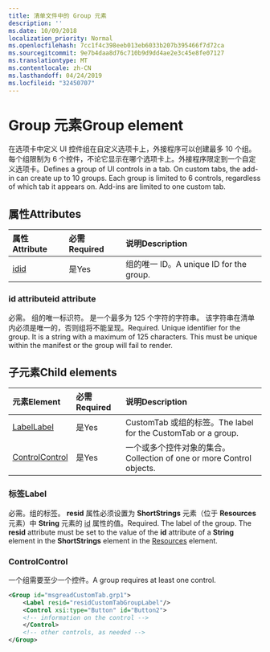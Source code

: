 ```yaml
---
title: 清单文件中的 Group 元素
description: ''
ms.date: 10/09/2018
localization_priority: Normal
ms.openlocfilehash: 7cc1f4c398eeb013eb6033b207b395466f7d72ca
ms.sourcegitcommit: 9e7b4daa8d76c710b9d9dd4ae2e3c45e8fe07127
ms.translationtype: MT
ms.contentlocale: zh-CN
ms.lasthandoff: 04/24/2019
ms.locfileid: "32450707"
---
```

# <a name="group-element"></a><span data-ttu-id="cddf5-102">Group 元素</span><span class="sxs-lookup"><span data-stu-id="cddf5-102">Group element</span></span>

<span data-ttu-id="cddf5-p101">在选项卡中定义 UI 控件组在自定义选项卡上，外接程序可以创建最多 10 个组。每个组限制为 6 个控件，不论它显示在哪个选项卡上。外接程序限定到一个自定义选项卡。</span><span class="sxs-lookup"><span data-stu-id="cddf5-p101">Defines a group of UI controls in a tab.  On custom tabs, the add-in can create up to 10 groups. Each group is limited to 6 controls, regardless of which tab it appears on. Add-ins are limited to one custom tab.</span></span>

## <a name="attributes"></a><span data-ttu-id="cddf5-106">属性</span><span class="sxs-lookup"><span data-stu-id="cddf5-106">Attributes</span></span>

|  <span data-ttu-id="cddf5-107">属性</span><span class="sxs-lookup"><span data-stu-id="cddf5-107">Attribute</span></span>  |  <span data-ttu-id="cddf5-108">必需</span><span class="sxs-lookup"><span data-stu-id="cddf5-108">Required</span></span>  |  <span data-ttu-id="cddf5-109">说明</span><span class="sxs-lookup"><span data-stu-id="cddf5-109">Description</span></span>  |
|:-----|:-----|:-----|
|  [<span data-ttu-id="cddf5-110">id</span><span class="sxs-lookup"><span data-stu-id="cddf5-110">id</span></span>](#id-attribute)  |  <span data-ttu-id="cddf5-111">是</span><span class="sxs-lookup"><span data-stu-id="cddf5-111">Yes</span></span>  | <span data-ttu-id="cddf5-112">组的唯一 ID。</span><span class="sxs-lookup"><span data-stu-id="cddf5-112">A unique ID for the group.</span></span>|

### <a name="id-attribute"></a><span data-ttu-id="cddf5-113">id attribute</span><span class="sxs-lookup"><span data-stu-id="cddf5-113">id attribute</span></span>

<span data-ttu-id="cddf5-p102">必需。 组的唯一标识符。 是一个最多为 125 个字符的字符串。 该字符串在清单内必须是唯一的，否则组将不能呈现。</span><span class="sxs-lookup"><span data-stu-id="cddf5-p102">Required. Unique identifier for the group. It is a string with a maximum of 125 characters. This must be unique within the manifest or the group will fail to render.</span></span>

## <a name="child-elements"></a><span data-ttu-id="cddf5-118">子元素</span><span class="sxs-lookup"><span data-stu-id="cddf5-118">Child elements</span></span>
|  <span data-ttu-id="cddf5-119">元素</span><span class="sxs-lookup"><span data-stu-id="cddf5-119">Element</span></span> |  <span data-ttu-id="cddf5-120">必需</span><span class="sxs-lookup"><span data-stu-id="cddf5-120">Required</span></span>  |  <span data-ttu-id="cddf5-121">说明</span><span class="sxs-lookup"><span data-stu-id="cddf5-121">Description</span></span>  |
|:-----|:-----|:-----|
|  [<span data-ttu-id="cddf5-122">Label</span><span class="sxs-lookup"><span data-stu-id="cddf5-122">Label</span></span>](#label)      | <span data-ttu-id="cddf5-123">是</span><span class="sxs-lookup"><span data-stu-id="cddf5-123">Yes</span></span> |  <span data-ttu-id="cddf5-124">CustomTab 或组的标签。</span><span class="sxs-lookup"><span data-stu-id="cddf5-124">The label for the CustomTab or a group.</span></span>  |
|  [<span data-ttu-id="cddf5-125">Control</span><span class="sxs-lookup"><span data-stu-id="cddf5-125">Control</span></span>](#control)    | <span data-ttu-id="cddf5-126">是</span><span class="sxs-lookup"><span data-stu-id="cddf5-126">Yes</span></span> |  <span data-ttu-id="cddf5-127">一个或多个控件对象的集合。</span><span class="sxs-lookup"><span data-stu-id="cddf5-127">Collection of one or more Control objects.</span></span>  |

### <a name="label"></a><span data-ttu-id="cddf5-128">标签</span><span class="sxs-lookup"><span data-stu-id="cddf5-128">Label</span></span> 

<span data-ttu-id="cddf5-p103">必需。组的标签。 **resid** 属性必须设置为 **ShortStrings** 元素（位于 **Resources** 元素）中 **String** 元素的 [id](resources.md) 属性的值。</span><span class="sxs-lookup"><span data-stu-id="cddf5-p103">Required. The label of the group. The  **resid** attribute must be set to the value of the **id** attribute of a **String** element in the **ShortStrings** element in the [Resources](resources.md) element.</span></span>

### <a name="control"></a><span data-ttu-id="cddf5-132">Control</span><span class="sxs-lookup"><span data-stu-id="cddf5-132">Control</span></span>
<span data-ttu-id="cddf5-133">一个组需要至少一个控件。</span><span class="sxs-lookup"><span data-stu-id="cddf5-133">A group requires at least one control.</span></span>

```xml
<Group id="msgreadCustomTab.grp1">
    <Label resid="residCustomTabGroupLabel"/>
    <Control xsi:type="Button" id="Button2">
    <!-- information on the control -->
    </Control>
    <!-- other controls, as needed -->
</Group>
```
